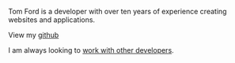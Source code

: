 Tom Ford is a developer with over ten years of experience creating websites and applications.

<p>View my <a href="https://github.com/tomfordweb">github</a></p>

I am always looking to <a href="mailto:tomfordweb@gmail.com">work with other developers</a>.
